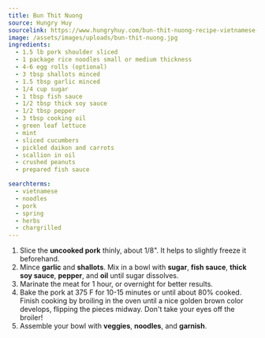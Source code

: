 ```yaml
---
title: Bun Thit Nuong
source: Hungry Huy
sourcelink: https://www.hungryhuy.com/bun-thit-nuong-recipe-vietnamese-grilled-bbq-pork-with-rice-vermicelli-vegetables/
image: /assets/images/uploads/bun-thit-nuong.jpg
ingredients:
  - 1.5 lb pork shoulder sliced
  - 1 package rice noodles small or medium thickness
  - 4-6 egg rolls (optional)
  - 3 tbsp shallots minced
  - 1.5 tbsp garlic minced
  - 1/4 cup sugar
  - 1 tbsp fish sauce
  - 1/2 tbsp thick soy sauce
  - 1/2 tbsp pepper
  - 3 tbsp cooking oil
  - green leaf lettuce
  - mint
  - sliced cucumbers
  - pickled daikon and carrots
  - scallion in oil
  - crushed peanuts
  - prepared fish sauce

searchterms:
  - vietnamese
  - noodles
  - pork
  - spring
  - herbs
  - chargrilled
---
```


1. Slice the **uncooked pork** thinly, about 1/8". It helps to slightly freeze it beforehand.
2. Mince **garlic** and **shallots**. Mix in a bowl with **sugar**, **fish sauce**, **thick soy sauce**, **pepper**, and **oil** until sugar dissolves.
3. Marinate the meat for 1 hour, or overnight for better results.
4. Bake the pork at 375 F for 10-15 minutes or until about 80% cooked. Finish cooking by broiling in the oven until a nice golden brown color develops, flipping the pieces midway. Don't take your eyes off the broiler!
5. Assemble your bowl with **veggies**, **noodles**, and **garnish**.
